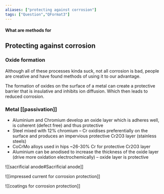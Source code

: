 ```yaml
---
aliases: ["protecting against corrosion"]
tags: ["Question","QFormat3"]
---
```


#### What are methods for
## Protecting against corrosion
### Oxide formation
Although all of these processes kinda suck, not all corrosion is bad, people are creative and have found methods of using it to our advantage.

The formation of oxides on the surface of a metal can create a protective barrier that is insulative and inhibits ion diffusion. Which then leads to reduced corrosion.

### Metal [[passivation]]
- Aluminium and Chromium develop an oxide layer which is adheres well, is coherent (defect free) and thus protective
- Steel mixed with 12% chromium – Cr oxidises preferentially on the surface and produces an impervious protective Cr2O3 layer (stainless steels)
- CoCrMo alloys used in hips ~26-30% Cr for protective Cr2O3 layer
- Aluminium can be anodised to increase the thickness of the oxide layer (drive more oxidation electrochemically) – oxide layer is protective

![[sacrificial anode#Sacrificial anode]]


![[impressed current for corrosion protection]]

![[coatings for corrosion protection]]